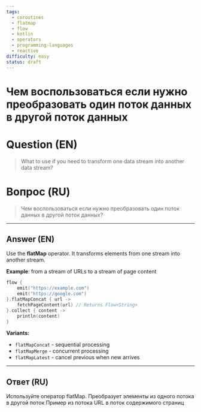 ```yaml
---
tags:
  - coroutines
  - flatmap
  - flow
  - kotlin
  - operators
  - programming-languages
  - reactive
difficulty: easy
status: draft
---
```


# Чем воспользоваться если нужно преобразовать один поток данных в другой поток данных

# Question (EN)
> What to use if you need to transform one data stream into another data stream?

# Вопрос (RU)
> Чем воспользоваться если нужно преобразовать один поток данных в другой поток данных?

---

## Answer (EN)

Use the **flatMap** operator. It transforms elements from one stream into another stream.

**Example**: from a stream of URLs to a stream of page content

```kotlin
flow {
    emit("https://example.com")
    emit("https://google.com")
}.flatMapConcat { url ->
    fetchPageContent(url) // Returns Flow<String>
}.collect { content ->
    println(content)
}
```

**Variants:**
- `flatMapConcat` - sequential processing
- `flatMapMerge` - concurrent processing
- `flatMapLatest` - cancel previous when new arrives

---

## Ответ (RU)

Используйте оператор flatMap. Преобразует элементы из одного потока в другой поток Пример из потока URL в поток содержимого страниц

